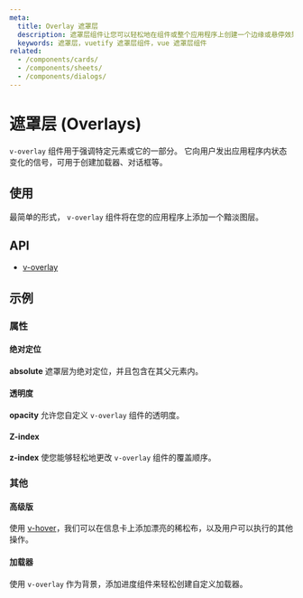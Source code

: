 ```yaml
---
meta:
  title: Overlay 遮罩层
  description: 遮罩层组件让您可以轻松地在组件或整个应用程序上创建一个边缘或悬停效果。
  keywords: 遮罩层，vuetify 遮罩层组件，vue 遮罩层组件
related:
  - /components/cards/
  - /components/sheets/
  - /components/dialogs/
---
```


# 遮罩层 (Overlays)

`v-overlay` 组件用于强调特定元素或它的一部分。 它向用户发出应用程序内状态变化的信号，可用于创建加载器、对话框等。

<entry-ad />

## 使用

最简单的形式， `v-overlay` 组件将在您的应用程序上添加一个黯淡图层。

<example file="v-overlay/usage" />

## API

- [v-overlay](/api/v-overlay)

<inline-api page="components/overlays" />

## 示例

### 属性

#### 绝对定位

**absolute** 遮罩层为绝对定位，并且包含在其父元素内。

<example file="v-overlay/prop-absolute" />

#### 透明度

**opacity** 允许您自定义 `v-overlay` 组件的透明度。

<example file="v-overlay/prop-opacity" />

#### Z-index

**z-index** 使您能够轻松地更改 `v-overlay` 组件的覆盖顺序。

<example file="v-overlay/prop-z-index" />

### 其他

#### 高级版

使用 [v-hover](/components/hover)，我们可以在信息卡上添加漂亮的稀松布，以及用户可以执行的其他操作。

<example file="v-overlay/misc-advanced" />

#### 加载器

使用 `v-overlay` 作为背景，添加进度组件来轻松创建自定义加载器。

<example file="v-overlay/misc-loader" />

<backmatter />
